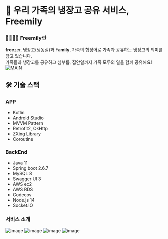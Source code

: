 # 🧊 우리 가족의 냉장고 공유 서비스, Freemily
### 👩‍👩‍👧‍👦 Freemily란
**free**zer, 냉장고(냉동실)과 Fa**mily**, 가족의 합성어로 가족과 공유하는 냉장고의 의미를 담고 있습니다.  
가족들과 냉장고를 공유하고 심부름, 집안일까지 가족 모두의 일을 함께 공유해요!
![MAIN](https://user-images.githubusercontent.com/69101860/174542158-a079762b-ce46-4bcf-966b-c73720a85f4b.png)
## 🛠 기술 스택
### APP
- Kotlin  
- Android Studio
- MVVM Pattern
- Retrofit2, OkHttp
- ZXing Library
- Coroutine

### BackEnd
- Java 11
- Spring boot 2.6.7
- MySQL 8
- Swagger UI 3
- AWS ec2
- AWS RDS
- Codecov
- Node.js 14
- Socket.IO

### 서비스 소개
![image](https://user-images.githubusercontent.com/69101860/175816264-d31de5e0-b5a3-4dde-a87c-524055693b26.png)
![image](https://user-images.githubusercontent.com/69101860/175816265-bd277940-77d3-4ec2-b055-feadcf03855b.png)
![image](https://user-images.githubusercontent.com/69101860/175816273-827decee-ae8f-4228-8f2b-57c5620127dc.png)
![image](https://user-images.githubusercontent.com/69101860/175816275-a7cde9b6-601c-4b38-80a6-1453cf95fd11.png)

